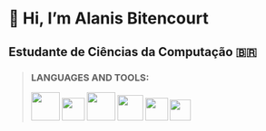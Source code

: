 # 👋 Hi, I’m Alanis Bitencourt

## Estudante de Ciências da Computação :brazil: 

> ### LANGUAGES AND TOOLS:
> <img src='https://cdn.iconscout.com/icon/free/png-256/free-java-60-1174953.png' width='50'>  <img src='https://educ.see.ac.gov.br//uploads/10ad98dd-3b43-4a3a-afa5-7d98442b35d8.png' width='40'>  <img src='https://upload.wikimedia.org/wikipedia/commons/thumb/2/27/PHP-logo.svg/2560px-PHP-logo.svg.png' width='50'>  <img src='https://upload.wikimedia.org/wikipedia/commons/thumb/6/6a/Godot_icon.svg/1200px-Godot_icon.svg.png' width='45'>  <img src='https://web-strapi.mrmilu.com/uploads/flutter_logo_470e9f7491.png' width='40'> <img src='https://upload.wikimedia.org/wikipedia/commons/3/32/C%2B%2B_logo.png' width='37'>
> 
<!---
alanisaguiar/alanisaguiar is a ✨ special ✨ repository because its `README.md` (this file) appears on your GitHub profile.
You can click the Preview link to take a look at your changes.
--->
